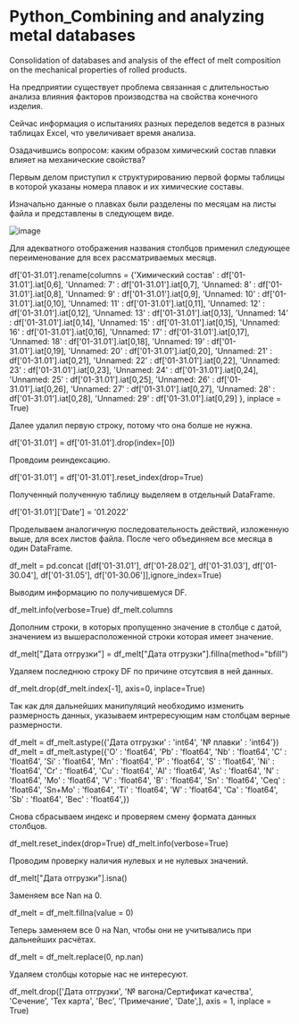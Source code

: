 # Python_Combining and analyzing metal databases
 Consolidation of databases and analysis of the effect of melt composition on the mechanical properties of rolled products.

На предприятии существует проблема связанная с длительностью анализа влияния факторов производства на свойства конечного изделия.

Сейчас информация о испытаниях разных переделов ведется в разных таблицах Excel, что увеличивает время анализа.

Озадачившись вопросом: каким образом химический состав плавки влияет на механические свойства? 

Первым делом приступил к структурированию первой формы таблицы в которой указаны номера плавок и их химические составы.

Изначально данные о плавках были разделены по месяцам на листы файла и представлены в следующем виде.

![image](https://user-images.githubusercontent.com/35117005/192804766-1bb3fdb9-3c74-4a48-84e9-b79381229fea.png)

Для адекватного отображения названия столбцов применил следующее переименование для всех рассматриваемых месяцв.

df['01-31.01'].rename(columns = {'Химический состав' : df['01-31.01'].iat[0,6], 
                                 'Unnamed: 7' : df['01-31.01'].iat[0,7], 
                                 'Unnamed: 8' : df['01-31.01'].iat[0,8], 
                                 'Unnamed: 9' : df['01-31.01'].iat[0,9],
                                 'Unnamed: 10' : df['01-31.01'].iat[0,10],
                                 'Unnamed: 11' : df['01-31.01'].iat[0,11],
                                 'Unnamed: 12' : df['01-31.01'].iat[0,12],
                                 'Unnamed: 13' : df['01-31.01'].iat[0,13],
                                 'Unnamed: 14' : df['01-31.01'].iat[0,14],
                                 'Unnamed: 15' : df['01-31.01'].iat[0,15],
                                 'Unnamed: 16' : df['01-31.01'].iat[0,16],
                                 'Unnamed: 17' : df['01-31.01'].iat[0,17],
                                 'Unnamed: 18' : df['01-31.01'].iat[0,18],
                                 'Unnamed: 19' : df['01-31.01'].iat[0,19],
                                 'Unnamed: 20' : df['01-31.01'].iat[0,20],
                                 'Unnamed: 21' : df['01-31.01'].iat[0,21],
                                 'Unnamed: 22' : df['01-31.01'].iat[0,22],
                                 'Unnamed: 23' : df['01-31.01'].iat[0,23],
                                 'Unnamed: 24' : df['01-31.01'].iat[0,24],
                                 'Unnamed: 25' : df['01-31.01'].iat[0,25],
                                 'Unnamed: 26' : df['01-31.01'].iat[0,26],
                                 'Unnamed: 27' : df['01-31.01'].iat[0,27],
                                 'Unnamed: 28' : df['01-31.01'].iat[0,28],
                                 'Unnamed: 29' : df['01-31.01'].iat[0,29]
                                }, inplace = True)

Далее удалил первую строку, потому что она болше не нужна.

df['01-31.01'] = df['01-31.01'].drop(index=[0])

Провдоим реиндексацию.

df['01-31.01'] = df['01-31.01'].reset_index(drop=True)

Полученный полученную таблицу выделяем в отдельный DataFrame.

df['01-31.01']['Date'] = '01.2022'

 Проделываем аналогичную последовательность действий, изложенную выше, для всех листов файла. После чего объединяем все месяца в один DataFrame.
 
df_melt = pd.concat ([df['01-31.01'], df['01-28.02'], df['01-31.03'], df['01-30.04'], df['01-31.05'], df['01-30.06']],ignore_index=True)

Выводим информацию по получившемуся DF.

df_melt.info(verbose=True)
df_melt.columns

Дополним строки, в которых пропущенно значение в столбце с датой, значением из вышерасположенной строки которая имеет значение.

df_melt["Дата отгрузки"] = df_melt["Дата отгрузки"].fillna(method="bfill")

Удаляем последнюю строку DF по причине отсутсвия в ней данных.

df_melt.drop(df_melt.index[-1], axis=0, inplace=True)

Так как для дальнейших манипуляций необходимо изменить размерность данных, указываем интрересующим нам столбцам верные размерности.

df_melt = df_melt.astype({'Дата отгрузки' : 'int64', '№ плавки' : 'int64'})
df_melt = df_melt.astype({'O' : 'float64', 'Pb' : 'float64', 'Nb' : 'float64', 'C' : 'float64', 'Si' : 'float64', 'Mn' : 'float64', 'P' : 'float64', 'S' : 'float64',
       'Ni' : 'float64', 'Cr' : 'float64', 'Cu' : 'float64', 'Al' : 'float64', 'As' : 'float64', 'N' : 'float64', 'Mo' : 'float64', 'V' : 'float64', 'B' : 'float64', 'Sn' : 'float64', 'Ceq' : 'float64', 'Sn+Mo' : 'float64',
       'Ti' : 'float64', 'W' : 'float64', 'Ca' : 'float64', 'Sb' : 'float64', 'Вес' : 'float64',})
       
Снова сбрасываем индекс и проверяем смену формата данных столбцов.

df_melt.reset_index(drop=True)
df_melt.info(verbose=True)

Проводим проверку наличия нулевых и не нулевых значений.

df_melt["Дата отгрузки"].isna()

Заменяем все Nan на 0.

df_melt = df_melt.fillna(value = 0)

Теперь заменяем все 0 на Nan, чтобы они не учитывались при дальнейших расчётах.

df_melt = df_melt.replace(0, np.nan)

Удаляем столбцы которые нас не интересуют.

df_melt.drop(['Дата отгрузки', '№ вагона/Сертификат качества', 'Сечение',
              'Тех карта', 'Вес', 'Примечание', 'Date',], axis = 1, inplace = True)
